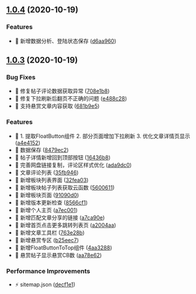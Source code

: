 ## [1.0.4](https://github.com/lentoo/52pojie-apps/compare/1.0.3...1.0.4) (2020-10-19)


### Features

* 🎸 新增数据分析、登陆状态保存 ([d6aa960](https://github.com/lentoo/52pojie-apps/commit/d6aa9601ab383fb546141f6d37911fb439e1b6e1))



## [1.0.3](https://github.com/lentoo/52pojie-apps/compare/35fb946680ad56b8b9ab3d4f807cdb860266dda6...1.0.3) (2020-10-19)


### Bug Fixes

* 🐛 修复帖子评论数据获取异常 ([708e1b8](https://github.com/lentoo/52pojie-apps/commit/708e1b8c7c7de0a460d86194d01a2fa1c37281f4))
* 🐛 修复下拉刷新后翻页不正确的问题 ([e488c28](https://github.com/lentoo/52pojie-apps/commit/e488c28c7f74daedd8a91294a0240ea5d5e4584f))
* 🐛 支持悬赏文章内容获取 ([681b9e5](https://github.com/lentoo/52pojie-apps/commit/681b9e5a0cc1529f396e3fb6b6cbbcbdfabe03b2))


### Features

* 🎸 1. 提取FloatButton组件 2. 部分页面增加下拉刷新 3. 优化文章详情页显示 ([a4e4152](https://github.com/lentoo/52pojie-apps/commit/a4e41524be60a9241d614dd08048c268a2c5f45b))
* 🎸 数据保存 ([8479ec2](https://github.com/lentoo/52pojie-apps/commit/8479ec2c619bafa80179cde3cfcc957d98e58507))
* 🎸 帖子详情新增回到顶部按钮 ([16436b8](https://github.com/lentoo/52pojie-apps/commit/16436b8852c6afb49b35069f57a95b802427a14b))
* 🎸 完善网盘链接复制，评论区样式优化 ([ada9dc0](https://github.com/lentoo/52pojie-apps/commit/ada9dc01f670f1f439620c485d8997ae05522dbc))
* 🎸 文章评论列表 ([35fb946](https://github.com/lentoo/52pojie-apps/commit/35fb946680ad56b8b9ab3d4f807cdb860266dda6))
* 🎸 新增板块列表界面 ([32fea03](https://github.com/lentoo/52pojie-apps/commit/32fea03a6dcbf96ddc93127c79a4ba118dbad3b2))
* 🎸 新增板块帖子列表获取云函数 ([5600611](https://github.com/lentoo/52pojie-apps/commit/5600611c44897b2279662ee4bb264c8fa9895ae3))
* 🎸 新增板块页面 ([91090d0](https://github.com/lentoo/52pojie-apps/commit/91090d037c490e2d29c129ea3afa0dc358568c94))
* 🎸 新增版本更新检查 ([8566cf1](https://github.com/lentoo/52pojie-apps/commit/8566cf1112fc3d15d1329c4b4c5682f0563febff))
* 🎸 新增个人主页 ([a7ec001](https://github.com/lentoo/52pojie-apps/commit/a7ec0013bc1448ed69022f9f900ff9736ddfc384))
* 🎸 新增匹配文章分享的链接 ([a7ca90e](https://github.com/lentoo/52pojie-apps/commit/a7ca90e389f1148eccee24c31bfc8a7311ed9e5c))
* 🎸 新增首页点击更多跳转列表页 ([a2004aa](https://github.com/lentoo/52pojie-apps/commit/a2004aa8e2ec416ead90588f1f8f2b1336cf5f05))
* 🎸 新增文章工具栏 ([763e28b](https://github.com/lentoo/52pojie-apps/commit/763e28b95c7de47865f5ab31f368880d77071f51))
* 🎸 新增悬赏专区 ([b25eec7](https://github.com/lentoo/52pojie-apps/commit/b25eec77ca0137db7b3da995f7a5eac90b9d2e0e))
* 🎸 新增FloatButtonToTop组件 ([4aa3288](https://github.com/lentoo/52pojie-apps/commit/4aa3288e4d1713efff2099611d225086a4b4b745))
* 🎸 悬赏帖子显示悬赏CB数 ([aa78e62](https://github.com/lentoo/52pojie-apps/commit/aa78e62a95ca4139f53c550a7963e0240801f4f0))


### Performance Improvements

* ⚡️ sitemap.json ([decf1e1](https://github.com/lentoo/52pojie-apps/commit/decf1e164130335c7b64d792bee40cf065a65643))



